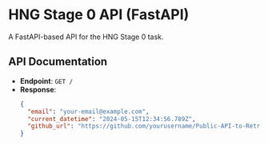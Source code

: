 # HNG Stage 0 API (FastAPI)

A FastAPI-based API for the HNG Stage 0 task.

## API Documentation
- **Endpoint**: `GET /`
- **Response**:
  ```json
  {
    "email": "your-email@example.com",
    "current_datetime": "2024-05-15T12:34:56.789Z",
    "github_url": "https://github.com/yourusername/Public-API-to-Retrieve-Basic-Information" 
  }